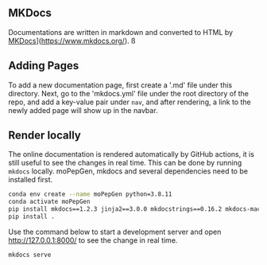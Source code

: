 ## MKDocs

Documentations are written in markdown and converted to HTML by [MKDocs](https://www.mkdocs.org/)](https://www.mkdocs.org/).
ß
## Adding Pages

To add a new documentation page, first create a '.md' file under this directory. Next, go to the 'mkdocs.yml' file under the root directory of the repo, and add a key-value pair under `nav`, and after rendering, a link to the newly added page will show up in the navbar.

## Render locally

The online documentation is rendered automatically by GitHub actions, it is still useful to see the changes in real time. This can be done by running `mkdocs` locally. moPepGen, mkdocs and several dependencies need to be installed first.

```bash
conda env create --name moPepGen python=3.8.11
conda activate moPepGen
pip install mkdocs==1.2.3 jinja2==3.0.0 mkdocstrings==0.16.2 mkdocs-macros-plugin==0.6.0
pip install .
```

Use the command below to start a development server and open http://127.0.0.1:8000/ to see the change in real time.

```bash
mkdocs serve
```
